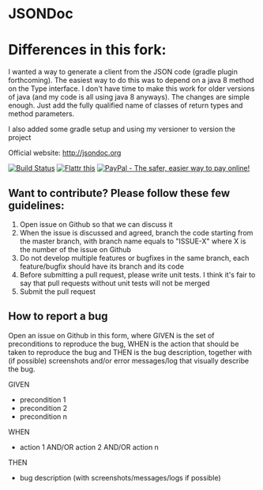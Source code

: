 # JSONDoc

# Differences in this fork:

I wanted a way to generate a client from the JSON code (gradle plugin forthcoming). The easiest way to do this was to depend on a java 8 method on the Type interface. I don't have time to make this work for older versions of java (and my code is all using java 8 anyways). The changes are simple enough. Just add the fully qualified name of classes of return types and method parameters.

I also added some gradle setup and using my versioner to version the project

Official website: http://jsondoc.org

[![Build Status](https://travis-ci.org/fabiomaffioletti/jsondoc.svg?branch=master)](https://travis-ci.org/fabiomaffioletti/jsondoc) <a href="https://flattr.com/submit/auto?user_id=fabiomaffioletti&url=http%3A%2F%2Fjsondoc.org&title=JSONDoc&category=software" target="_blank"><img src="http://api.flattr.com/button/flattr-badge-large.png" alt="Flattr this" title="Flattr this" border="0"></a> <a href="https://www.paypal.com/cgi-bin/webscr?cmd=_donations&business=fabio%2emaffioletti%40gmail%2ecom&lc=US&item_name=JSONDoc&currency_code=EUR&bn=PP%2dDonationsBF%3abtn_donate_SM%2egif%3aNonHosted" target="_blank">
<img src="https://www.paypalobjects.com/en_US/i/btn/btn_donate_SM.gif" alt="PayPal - The safer, easier way to pay online!"></a>

## Want to contribute? Please follow these few guidelines:

1. Open issue on Github so that we can discuss it
2. When the issue is discussed and agreed, branch the code starting from the master branch, with branch name equals to "ISSUE-X" where X is the number of the issue on Github
3. Do not develop multiple features or bugfixes in the same branch, each feature/bugfix should have its branch and its code
4. Before submitting a pull request, please write unit tests. I think it's fair to say that pull requests without unit tests will not be merged
5. Submit the pull request

## How to report a bug
Open an issue on Github in this form, where GIVEN is the set of preconditions to reproduce the bug, WHEN is the action that should be taken to reproduce the bug and THEN is the bug description, together with (if possible) screenshots and/or error messages/log that visually describe the bug.

GIVEN
* precondition 1
* precondition 2
* precondition n

WHEN
* action 1 AND/OR action 2 AND/OR action n

THEN
* bug description (with screenshots/messages/logs if possible)
